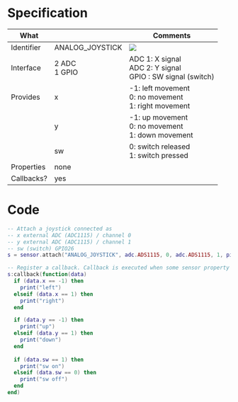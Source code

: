 # Specification

| What         |                 | Comments                   |
|--------------|-----------------|----------------------------|
| Identifier   | ANALOG_JOYSTICK | ![](http://git.whitecatboard.org/joystick.png)|
| Interface    | 2 ADC<br/>1 GPIO           | ADC 1: X signal<br/>ADC 2: Y signal<br/>GPIO : SW signal (switch) |
| Provides     | x               | -1: left movement<br/>0: no movement<br/>1: right movement         |
|              | y               | -1: up movement<br/>0: no movement<br/>1: down movement         |
|              | sw              | 0: switch released<br/>1: switch pressed        |
| Properties   | none            |                            |
| Callbacks?   | yes             |    |

# Code

```lua
-- Attach a joystick connected as
-- x external ADC (ADC1115) / channel 0
-- y external ADC (ADC1115) / channel 1
-- sw (switch) GPIO26
s = sensor.attach("ANALOG_JOYSTICK", adc.ADS1115, 0, adc.ADS1115, 1, pio.GPIO26)

-- Register a callback. Callback is executed when some sensor property changes
s:callback(function(data)
  if (data.x == -1) then
    print("left")
  elseif (data.x == 1) then
    print("right")
  end

  if (data.y == -1) then
    print("up")
  elseif (data.y == 1) then
    print("down")
  end
  
  if (data.sw == 1) then
    print("sw on")
  elseif (data.sw == 0) then
    print("sw off")
  end
end)
```